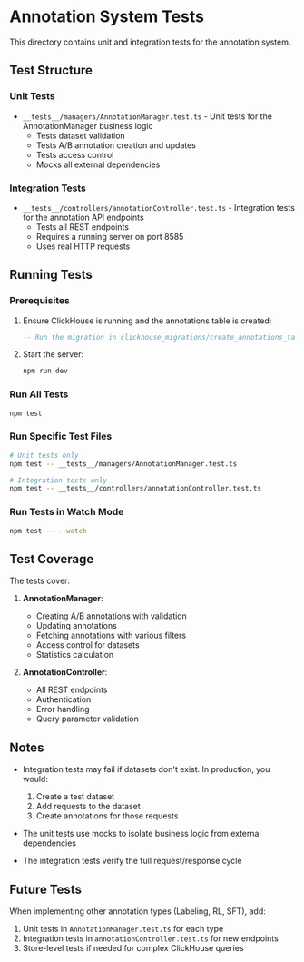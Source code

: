 # Annotation System Tests

This directory contains unit and integration tests for the annotation system.

## Test Structure

### Unit Tests

- `__tests__/managers/AnnotationManager.test.ts` - Unit tests for the AnnotationManager business logic
  - Tests dataset validation
  - Tests A/B annotation creation and updates
  - Tests access control
  - Mocks all external dependencies

### Integration Tests

- `__tests__/controllers/annotationController.test.ts` - Integration tests for the annotation API endpoints
  - Tests all REST endpoints
  - Requires a running server on port 8585
  - Uses real HTTP requests

## Running Tests

### Prerequisites

1. Ensure ClickHouse is running and the annotations table is created:
   ```sql
   -- Run the migration in clickhouse_migrations/create_annotations_table.sql
   ```

2. Start the server:
   ```bash
   npm run dev
   ```

### Run All Tests
```bash
npm test
```

### Run Specific Test Files
```bash
# Unit tests only
npm test -- __tests__/managers/AnnotationManager.test.ts

# Integration tests only
npm test -- __tests__/controllers/annotationController.test.ts
```

### Run Tests in Watch Mode
```bash
npm test -- --watch
```

## Test Coverage

The tests cover:

1. **AnnotationManager**:
   - Creating A/B annotations with validation
   - Updating annotations
   - Fetching annotations with various filters
   - Access control for datasets
   - Statistics calculation

2. **AnnotationController**:
   - All REST endpoints
   - Authentication
   - Error handling
   - Query parameter validation

## Notes

- Integration tests may fail if datasets don't exist. In production, you would:
  1. Create a test dataset
  2. Add requests to the dataset
  3. Create annotations for those requests
  
- The unit tests use mocks to isolate business logic from external dependencies
- The integration tests verify the full request/response cycle

## Future Tests

When implementing other annotation types (Labeling, RL, SFT), add:

1. Unit tests in `AnnotationManager.test.ts` for each type
2. Integration tests in `annotationController.test.ts` for new endpoints
3. Store-level tests if needed for complex ClickHouse queries 